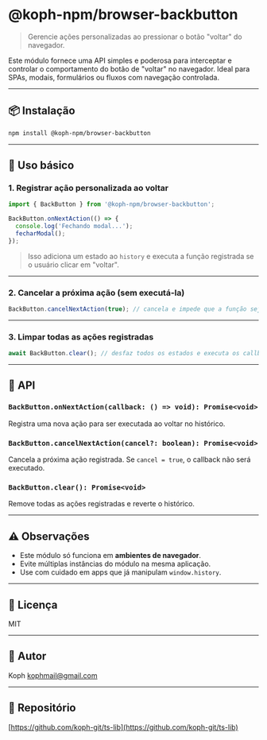 # @koph-npm/browser-backbutton

> Gerencie ações personalizadas ao pressionar o botão "voltar" do navegador.

Este módulo fornece uma API simples e poderosa para interceptar e controlar o comportamento do botão de "voltar" no navegador. Ideal para SPAs, modais, formulários ou fluxos com navegação controlada.

---

## 📦 Instalação

```bash
npm install @koph-npm/browser-backbutton
```

---

## 🚀 Uso básico

### 1. Registrar ação personalizada ao voltar

```ts
import { BackButton } from '@koph-npm/browser-backbutton';

BackButton.onNextAction(() => {
  console.log('Fechando modal...');
  fecharModal();
});
```

> Isso adiciona um estado ao `history` e executa a função registrada se o usuário clicar em "voltar".

---

### 2. Cancelar a próxima ação (sem executá-la)

```ts
BackButton.cancelNextAction(true); // cancela e impede que a função seja executada
```

---

### 3. Limpar todas as ações registradas

```ts
await BackButton.clear(); // desfaz todos os estados e executa os callbacks (se aplicável)
```

---

## 🧠 API

### `BackButton.onNextAction(callback: () => void): Promise<void>`

Registra uma nova ação para ser executada ao voltar no histórico.

### `BackButton.cancelNextAction(cancel?: boolean): Promise<void>`

Cancela a próxima ação registrada. Se `cancel = true`, o callback não será executado.

### `BackButton.clear(): Promise<void>`

Remove todas as ações registradas e reverte o histórico.

---

## ⚠️ Observações

- Este módulo só funciona em **ambientes de navegador**.
- Evite múltiplas instâncias do módulo na mesma aplicação.
- Use com cuidado em apps que já manipulam `window.history`.

---

## 📄 Licença

MIT

---

## 👤 Autor

Koph <kophmail@gmail.com>

---

## 🔗 Repositório

[https://github.com/koph-git/ts-lib](https://github.com/koph-git/ts-lib)

